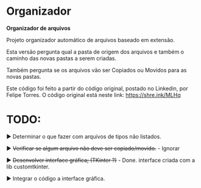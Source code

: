 # Organizador

 **Organizador de arquivos**
 
 Projeto organizador automático de arquivos baseado em extensão.

 Esta versão pergunta qual a pasta de origem dos arquivos e também o caminho das novas pastas a serem criadas.

 Também pergunta se os arquivos vão ser Copiados ou Movidos para as novas pastas.

 Este código foi feito a partir do código original, postado no Linkedin, por Felipe Torres. O código original está neste link: https://shre.ink/MLHq

 
# TODO:
 
  ▶️ Determinar o que fazer com arquivos de tipos não listados.

  ▶️ ~~Verificar se algum arquivo não deve ser copiado/movido.~~ - Ignorar

  ▶️ ~~Desenvolver interface gráfica; (TKinter ?)~~ - Done. interface criada com a lib customtkinter.

  ▶️ Integrar o código a interface gráfica.
